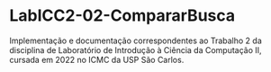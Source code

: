 # LabICC2-02-CompararBusca
Implementação e documentação correspondentes ao Trabalho 2 da disciplina de Laboratório de Introdução à Ciência da Computação II, cursada em 2022 no ICMC da USP São Carlos.
